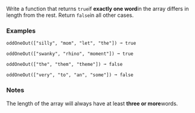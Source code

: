 Write a function that returns `true`if **exactly one word**in the array differs in length from the rest. Return `false`in all other cases.


### Examples ###
    oddOneOut(["silly", "mom", "let", "the"]) ➞ true

    oddOneOut(["swanky", "rhino", "moment"]) ➞ true

    oddOneOut(["the", "them", "theme"]) ➞ false

    oddOneOut(["very", "to", "an", "some"]) ➞ false


### Notes ###
The length of the array will always have at least **three or more**words.